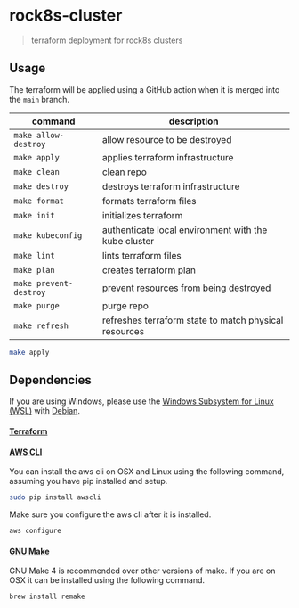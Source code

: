 # rock8s-cluster

> terraform deployment for rock8s clusters

## Usage

The terraform will be applied using a GitHub action when it is
merged into the `main` branch.

| command                | description                                           |
| ---------------------- | ----------------------------------------------------- |
| `make allow-destroy`   | allow resource to be destroyed                        |
| `make apply`           | applies terraform infrastructure                      |
| `make clean`           | clean repo                                            |
| `make destroy`         | destroys terraform infrastructure                     |
| `make format`          | formats terraform files                               |
| `make init`            | initializes terraform                                 |
| `make kubeconfig`      | authenticate local environment with the kube cluster  |
| `make lint`            | lints terraform files                                 |
| `make plan`            | creates terraform plan                                |
| `make prevent-destroy` | prevent resources from being destroyed                |
| `make purge`           | purge repo                                            |
| `make refresh`         | refreshes terraform state to match physical resources |

```sh
make apply
```

## Dependencies

If you are using Windows, please use the
[Windows Subsystem for Linux (WSL)](https://docs.microsoft.com/en-us/windows/wsl/install)
with [Debian](https://www.microsoft.com/en-in/p/debian/9msvkqc78pk6).

#### [Terraform](https://www.terraform.io/downloads)

#### [AWS CLI](https://aws.amazon.com/cli)

You can install the aws cli on OSX and Linux using the
following command, assuming you have pip installed and setup.

```sh
sudo pip install awscli
```

Make sure you configure the aws cli after it is installed.

```sh
aws configure
```

#### [GNU Make](https://www.gnu.org/software/make)

GNU Make 4 is recommended over other versions of make. If you are
on OSX it can be installed using the following command.

```sh
brew install remake
```
